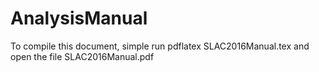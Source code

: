 # AnalysisManual

To compile this document, simple run pdflatex SLAC2016Manual.tex and open the file SLAC2016Manual.pdf
